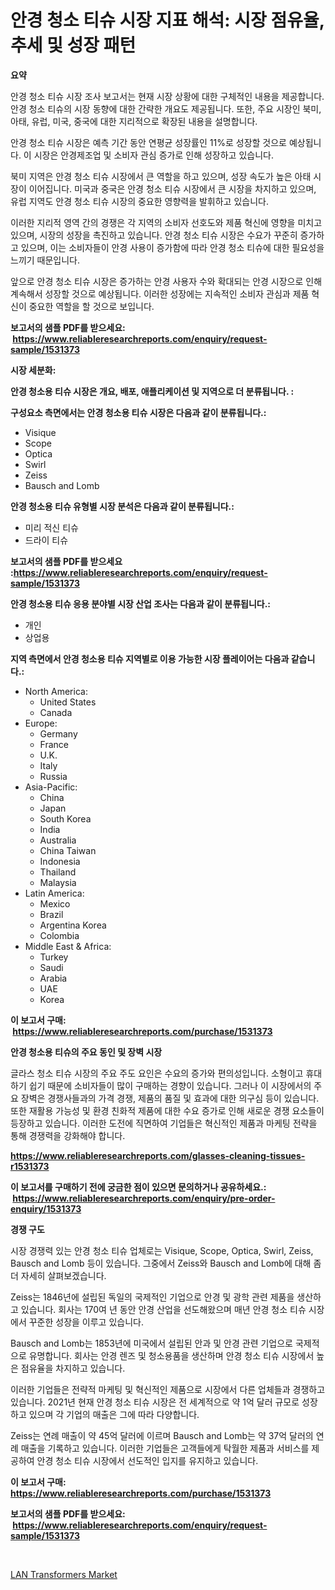 <p><h1>안경 청소 티슈 시장 지표 해석: 시장 점유율, 추세 및 성장 패턴</h1></p><p><strong>요약</strong></p>
<p><p>안경 청소 티슈 시장 조사 보고서는 현재 시장 상황에 대한 구체적인 내용을 제공합니다. 안경 청소 티슈의 시장 동향에 대한 간략한 개요도 제공됩니다. 또한, 주요 시장인 북미, 아태, 유럽, 미국, 중국에 대한 지리적으로 확장된 내용을 설명합니다. </p><p>안경 청소 티슈 시장은 예측 기간 동안 연평균 성장률인 11%로 성장할 것으로 예상됩니다. 이 시장은 안경제조업 및 소비자 관심 증가로 인해 성장하고 있습니다. </p><p>북미 지역은 안경 청소 티슈 시장에서 큰 역할을 하고 있으며, 성장 속도가 높은 아태 시장이 이어집니다. 미국과 중국은 안경 청소 티슈 시장에서 큰 시장을 차지하고 있으며, 유럽 지역도 안경 청소 티슈 시장의 중요한 영향력을 발휘하고 있습니다. </p><p>이러한 지리적 영역 간의 경쟁은 각 지역의 소비자 선호도와 제품 혁신에 영향을 미치고 있으며, 시장의 성장을 촉진하고 있습니다. 안경 청소 티슈 시장은 수요가 꾸준히 증가하고 있으며, 이는 소비자들이 안경 사용이 증가함에 따라 안경 청소 티슈에 대한 필요성을 느끼기 때문입니다. </p><p>앞으로 안경 청소 티슈 시장은 증가하는 안경 사용자 수와 확대되는 안경 시장으로 인해 계속해서 성장할 것으로 예상됩니다. 이러한 성장에는 지속적인 소비자 관심과 제품 혁신이 중요한 역할을 할 것으로 보입니다.</p></p>
<p><strong>보고서의 샘플 PDF를 받으세요: &nbsp;<a href="https://www.reliableresearchreports.com/enquiry/request-sample/1531373">https://www.reliableresearchreports.com/enquiry/request-sample/1531373</a></strong></p>
<p><strong>시장 세분화:</strong></p>
<p><strong> 안경 청소용 티슈 시장은 개요, 배포, 애플리케이션 및 지역으로 더 분류됩니다. :</strong></p>
<p><strong>구성요소 측면에서는 안경 청소용 티슈 시장은 다음과 같이 분류됩니다.:</strong></p>
<p><ul><li>Visique</li><li>Scope</li><li>Optica</li><li>Swirl</li><li>Zeiss</li><li>Bausch and Lomb</li></ul></p>
<p><strong> 안경 청소용 티슈 유형별 시장 분석은 다음과 같이 분류됩니다.:</strong></p>
<p><ul><li>미리 적신 티슈</li><li>드라이 티슈</li></ul></p>
<p><strong>보고서의 샘플 PDF를 받으세요 :<a href="https://www.reliableresearchreports.com/enquiry/request-sample/1531373">https://www.reliableresearchreports.com/enquiry/request-sample/1531373</a></strong></p>
<p><strong> 안경 청소용 티슈 응용 분야별 시장 산업 조사는 다음과 같이 분류됩니다.:</strong></p>
<p><ul><li>개인</li><li>상업용</li></ul></p>
<p><strong>지역 측면에서 안경 청소용 티슈 지역별로 이용 가능한 시장 플레이어는 다음과 같습니다.:</strong></p>
<p><ul>
    <li>
        North America:
        <ul>
            <li>United States</li>
            <li>Canada</li>
        </ul>
    </li>
    <li>
        Europe:
        <ul>
            <li>Germany</li>
            <li>France</li>
            <li>U.K.</li>
            <li>Italy</li>
            <li>Russia</li>
        </ul>
    </li>
    <li>
        Asia-Pacific:
        <ul>
            <li>China</li>
            <li>Japan</li>
            <li>South Korea</li>
            <li>India</li>
            <li>Australia</li>
            <li>China Taiwan</li>
            <li>Indonesia</li>
            <li>Thailand</li>
            <li>Malaysia</li>
        </ul>
    </li>
    <li>
        Latin America:
        <ul>
            <li>Mexico</li>
            <li>Brazil</li>
            <li>Argentina Korea</li>
            <li>Colombia</li>
        </ul>
    </li>
    <li>
        Middle East & Africa:
        <ul>
            <li>Turkey</li>
            <li>Saudi</li>
            <li>Arabia</li>
            <li>UAE</li>
            <li>Korea</li>
        </ul>
    </li>
    </ul></p>
<p><strong>이 보고서 구매: &nbsp;<a href="https://www.reliableresearchreports.com/purchase/1531373">https://www.reliableresearchreports.com/purchase/1531373</a></strong></p>
<p><strong>안경 청소용 티슈의 주요 동인 및 장벽 시장</strong></p>
<p><p>글라스 청소 티슈 시장의 주요 주도 요인은 수요의 증가와 편의성입니다. 소형이고 휴대하기 쉽기 때문에 소비자들이 많이 구매하는 경향이 있습니다. 그러나 이 시장에서의 주요 장벽은 경쟁사들과의 가격 경쟁, 제품의 품질 및 효과에 대한 의구심 등이 있습니다. 또한 재활용 가능성 및 환경 친화적 제품에 대한 수요 증가로 인해 새로운 경쟁 요소들이 등장하고 있습니다. 이러한 도전에 직면하여 기업들은 혁신적인 제품과 마케팅 전략을 통해 경쟁력을 강화해야 합니다.</p></p>
<p><strong><a href="https://www.reliableresearchreports.com/glasses-cleaning-tissues-r1531373">https://www.reliableresearchreports.com/glasses-cleaning-tissues-r1531373</a></strong></p>
<p><strong>이 보고서를 구매하기 전에 궁금한 점이 있으면 문의하거나 공유하세요.: &nbsp;<a href="https://www.reliableresearchreports.com/enquiry/pre-order-enquiry/1531373">https://www.reliableresearchreports.com/enquiry/pre-order-enquiry/1531373</a></strong></p>
<p><strong>경쟁 구도</strong></p>
<p><p>시장 경쟁력 있는 안경 청소 티슈 업체로는 Visique, Scope, Optica, Swirl, Zeiss, Bausch and Lomb 등이 있습니다. 그중에서 Zeiss와 Bausch and Lomb에 대해 좀 더 자세히 살펴보겠습니다.</p><p>Zeiss는 1846년에 설립된 독일의 국제적인 기업으로 안경 및 광학 관련 제품을 생산하고 있습니다. 회사는 170여 년 동안 안경 산업을 선도해왔으며 매년 안경 청소 티슈 시장에서 꾸준한 성장을 이루고 있습니다.</p><p>Bausch and Lomb는 1853년에 미국에서 설립된 안과 및 안경 관련 기업으로 국제적으로 유명합니다. 회사는 안경 렌즈 및 청소용품을 생산하며 안경 청소 티슈 시장에서 높은 점유율을 차지하고 있습니다.</p><p>이러한 기업들은 전략적 마케팅 및 혁신적인 제품으로 시장에서 다른 업체들과 경쟁하고 있습니다. 2021년 현재 안경 청소 티슈 시장은 전 세계적으로 약 1억 달러 규모로 성장하고 있으며 각 기업의 매출은 그에 따라 다양합니다.</p><p>Zeiss는 연례 매출이 약 45억 달러에 이르며 Bausch and Lomb는 약 37억 달러의 연례 매출을 기록하고 있습니다. 이러한 기업들은 고객들에게 탁월한 제품과 서비스를 제공하여 안경 청소 티슈 시장에서 선도적인 입지를 유지하고 있습니다.</p></p>
<p><strong>이 보고서 구매: &nbsp; <a href="https://www.reliableresearchreports.com/purchase/1531373">https://www.reliableresearchreports.com/purchase/1531373</a></strong></p>
<p><strong>보고서의 샘플 PDF를 받으세요: &nbsp;<a href="https://www.reliableresearchreports.com/enquiry/request-sample/1531373">https://www.reliableresearchreports.com/enquiry/request-sample/1531373</a></strong><strong></strong></p>
<p>&nbsp;</p>
<p><p><a href="https://noble-drawer-34c.notion.site/LAN-Transformers-Market-The-Key-To-Successful-Business-Strategy-Forecast-Till-2031-35337300520349639bb350b10ceb776b">LAN Transformers Market</a></p></p>